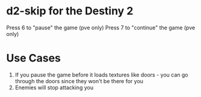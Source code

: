 # d2-skip for the Destiny 2 
Press 6 to "pause" the game (pve only)
Press 7 to "continue" the game (pve only)
 
#  Use Cases

1. If you pause the game before it loads textures like doors - you can go through the doors since they won't be there for you
2. Enemies will stop attacking you
